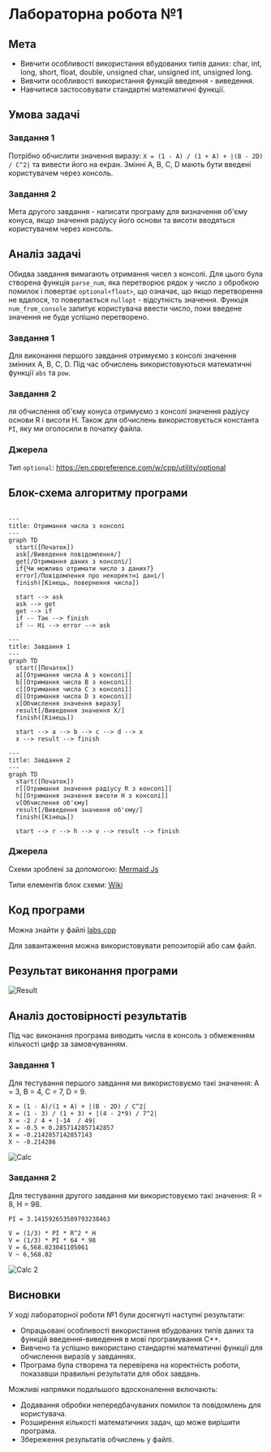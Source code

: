 # Лабораторна робота №1

## Мета

- Вивчити особливості використання вбудованих типів даних: char, int, long, short, float, double, unsigned char, unsigned int, unsigned long.
- Вивчити особливості використання функцій введення - виведення.
- Навчитися застосовувати стандартні математичні функції.

## Умова задачі

### Завдання 1

Потрібно обчислити значення виразу: `X = (1 - A) / (1 + A) + |(B - 2D) / C^2|`
та вивести його на екран. Змінні A, B, C, D мають бути введені користувачем через консоль.

### Завдання 2

Мета другого завдання - написати програму для визначення об'єму конуса,
якщо значення радіусу його основи та висоти вводяться користувачем через консоль.

## Аналіз задачі

Обидва завдання вимагають отримання чисел з консолі.
Для цього була створена функція `parse_num`, яка перетворює рядок у число
з обробкою помилок і повертає `optional<float>`, що означає,
що якщо перетворення не вдалося, то повертається `nullopt` - відсутність значення.
Функція `num_from_console` запитує користувача ввести число,
поки введене значення не буде успішно перетворено.

### Завдання 1

Для виконання першого завдання отримуємо з консолі значення змінних A, B, C, D.
Під час обчислень використовуються математичні функції `abs` та `pow`.

### Завдання 2

ля обчислення об'єму конуса отримуємо з консолі значення радіусу основи R і висоти H.
Також для обчислень використовується константа `PI`, яку ми оголосили в початку файла.

### Джерела

Тип `optional`: https://en.cppreference.com/w/cpp/utility/optional

## Блок-схема алгоритму програми

```mermaid

---
title: Отримання числа з консолі
---
graph TD
  start([Початок])
  ask[/Виведення повідомлення/]
  get[/Отримання даних з консолі/]
  if{Чи можливо отримати число з даних?}
  error[/Повідомлення про некоректні дані/]
  finish([Кінець, повернення числа])

  start --> ask
  ask --> get
  get --> if
  if -- Так --> finish
  if -- Ні --> error --> ask
```

```mermaid
---
title: Завдання 1
---
graph TD
  start([Початок])
  a[[Отримання числа A з консолі]]
  b[[Отримання числа B з консолі]]
  c[[Отримання числа C з консолі]]
  d[[Отримання числа D з консолі]]
  x[Обчислення значення виразу]
  result[/Виведення значення X/]
  finish([Кінець])

  start --> a --> b --> c --> d --> x
  x --> result --> finish
```

```mermaid
---
title: Завдання 2
---
graph TD
  start([Початок])
  r[[Отримання значення радіусу R з консолі]]
  h[[Отримання значення висоти H з консолі]]
  v[Обчислення об'єму]
  result[/Виведення значення об'єму/]
  finish([Кінець])

  start --> r --> h --> v --> result --> finish
```

### Джерела

Схеми зроблені за допомогою: [Mermaid Js](https://mermaid.js.org/)

Типи елементів блок схеми: [Wiki](https://uk.wikipedia.org/wiki/%D0%91%D0%BB%D0%BE%D0%BA-%D1%81%D1%85%D0%B5%D0%BC%D0%B0#%D0%9E%D1%81%D0%BD%D0%BE%D0%B2%D0%BD%D1%96_%D0%B5%D0%BB%D0%B5%D0%BC%D0%B5%D0%BD%D1%82%D0%B8_%D1%81%D1%85%D0%B5%D0%BC_%D0%B0%D0%BB%D0%B3%D0%BE%D1%80%D0%B8%D1%82%D0%BC%D1%83)

## Код програми

Можна знайти у файлі [labs.cpp](../labs/labs.cpp)

Для завантаження можна використовувати репозиторій або сам файл.

## Результат виконання програми

![Result](./assets/lab01-result.png)

## Аналіз достовірності результатів

Під час виконання програма виводить числа в консоль з обмеженням
кількості цифр за замовчуванням.

### Завдання 1

Для тестування першого завдання ми використовуємо такі значення: A = 3, B = 4, C = 7, D = 9.

```
X = (1 - A)/(1 + A) + |(B - 2D) / C^2|
X = (1 - 3) / (1 + 3) + |(4 - 2*9) / 7^2|
X = -2 / 4 + |-14  / 49|
X = -0.5 + 0.2857142857142857
X = -0.2142857142857143
X ~ -0.214286
```

![Calc](./assets/lab01-calc.png)

### Завдання 2

Для тестування другого завдання ми використовуємо такі значення: R = 8, H = 98.

```
PI = 3.141592653589793238463

V = (1/3) * PI * R^2 * H
V = (1/3) * PI * 64 * 98
V = 6,568.023041105061
V ~ 6,568.02
```

![Calc 2](./assets/lab01-calc-2.png)

## Висновки

У ході лабораторної роботи №1 були досягнуті наступні результати:

- Опрацьовані особливості використання вбудованих типів даних та функцій введення-виведення в мові програмування C++.
- Вивчено та успішно використано стандартні математичні функції для обчислення виразів у завданнях.
- Програма була створена та перевірена на коректність роботи, показавши правильні результати для обох завдань.

Можливі напрямки подальшого вдосконалення включають:

- Додавання обробки непередбачуваних помилок та повідомлень для користувача.
- Розширення кількості математичних задач, що може вирішити програма.
- Збереження результатів обчислень у файлі.
